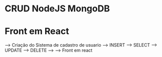 # CRUD NodeJS MongoDB
# Front em React


--> Criação do Sistema de cadastro de usuario --> INSERT --> SELECT --> UPDATE --> DELETE --> 
--> Front em react 
